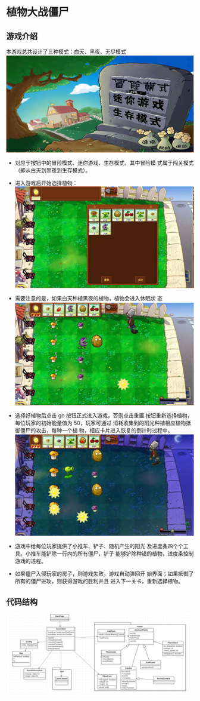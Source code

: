 # 植物大战僵尸

## 游戏介绍

本游戏总共设计了三种模式：白天、黑夜、无尽模式 
![start](img/开始界面.PNG)
* 对应于按钮中的冒险模式、迷你游戏、生存模式，其中冒险模
式属于闯关模式（即从白天到黑夜到生存模式）。 
* 进入游戏后开始选择植物： 
![select](img/选择植物.PNG)
* 需要注意的是，如果白天种植黑夜的植物，植物会进入休眠状
态
![day](img/白天.PNG)

* 选择好植物后点击 go 按钮正式进入游戏，否则点击重置
按钮重新选择植物，每位玩家的初始能量值为 50，玩家可通过
消耗收集到的阳光种植相应植物抵御僵尸的攻击，每种一个植
物，相应卡片进入恢复的倒计时过程中。 
![night](img/黑夜.PNG)
* 游戏中给每位玩家提供了小推车、铲子、随机产生的阳光
及进度条四个个工具。小推车能铲除一行内的所有僵尸，铲子
能够铲除种错的植物，进度条控制游戏的进程。 
* 如果僵尸入侵玩家的房子，则游戏失败，游戏自动弹回开
始界面；如果抵御了所有的僵尸进攻，则获得游戏的胜利并且
进入下一关卡，重新选择植物。 
## 代码结构
![代码](img/类图.PNG)
